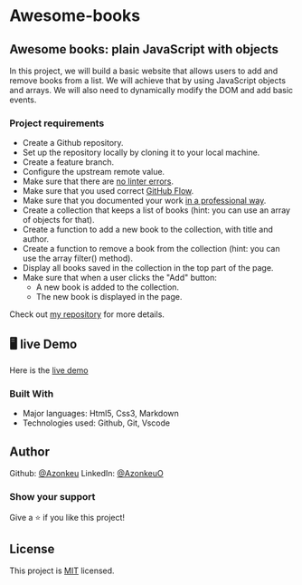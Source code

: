 # Awesome-books

## Awesome books: plain JavaScript with objects

In this project, we will build a basic website that allows users to add and remove books from a list. We will achieve that by using JavaScript objects and arrays. We will also need to dynamically modify the DOM and add basic events.

### Project requirements

* Create a Github repository.
* Set up the repository locally by cloning it to your local machine.
* Create a feature branch.
* Configure the upstream remote value.
* Make sure that there are [no linter errors](https://github.com/microverseinc/linters-config).
* Make sure that you used correct [GitHub Flow](https://github.com/microverseinc/curriculum-transversal-skills/blob/main/git-github/articles/github_flow.md).
* Make sure that you documented your work [in a professional way](https://github.com/microverseinc/curriculum-transversal-skills/blob/main/documentation/articles/professional_repo_rules.md).
* Create a collection that keeps a list of books (hint: you can use an array of objects for that).
* Create a function to add a new book to the collection, with title and author.
* Create a function to remove a book from the collection (hint: you can use the array filter() method).
* Display all books saved in the collection in the top part of the page.
* Make sure that when a user clicks the "Add" button:
     * A new book is added to the collection.
     * The new book is displayed in the page.

Check out [my repository](https://github.com/Azonkeu/Awesome-books) for more details.


## 🖥️ live Demo
Here is the [live demo](https://azonkeu.github.io/Awesome-books/.)

### Built With
* Major languages: Html5, Css3, Markdown
* Technologies used: Github, Git, Vscode

## Author

Github: [@Azonkeu](https://github.com/Azonkeu)
LinkedIn: [@AzonkeuO](https://www.linkedin.com/in/azonkeu-ornela-88a14b172/)


### Show your support

Give a ⭐️ if you like this project!

## License

This project is [MIT](https://github.com/Azonkeu/Awesome-books/blob/main/LICENSE) licensed.
